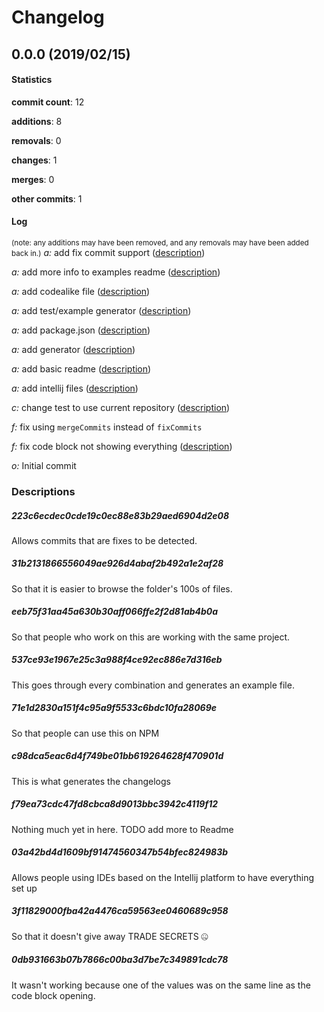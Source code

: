 # Changelog
## 0.0.0 (2019/02/15)
#### Statistics
**commit count**: 12

**additions**: 8

**removals**: 0

**changes**: 1

**merges**: 0

**other commits**: 1

#### Log
<small>(note: any additions may have been removed, and any removals may have been added back in.)</small>
*a:* add fix commit support ([description](#223c6ecdec0cde19c0ec88e83b29aed6904d2e08-11))

*a:* add more info to examples readme ([description](#31b2131866556049ae926d4abaf2b492a1e2af28-11))

*a:* add codealike file ([description](#eeb75f31aa45a630b30aff066ffe2f2d81ab4b0a-11))

*a:* add test/example generator ([description](#537ce93e1967e25c3a988f4ce92ec886e7d316eb-11))

*a:* add package.json ([description](#71e1d2830a151f4c95a9f5533c6bdc10fa28069e-11))

*a:* add generator ([description](#c98dca5eac6d4f749be01bb619264628f470901d-11))

*a:* add basic readme ([description](#f79ea73cdc47fd8cbca8d9013bbc3942c4119f12-11))

*a:* add intellij files ([description](#03a42bd4d1609bf91474560347b54bfec824983b-11))

*c:* change test to use current repository ([description](#3f11829000fba42a4476ca59563ee0460689c958-11))

*f:* fix using `mergeCommits` instead of `fixCommits`

*f:* fix code block not showing everything ([description](#0db931663b07b7866c00ba3d7be7c349891cdc78-11))

*o:* Initial commit

### Descriptions
##### 223c6ecdec0cde19c0ec88e83b29aed6904d2e08
Allows commits that are fixes to be detected.
##### 31b2131866556049ae926d4abaf2b492a1e2af28
So that it is easier to browse the folder's 100s of files.
##### eeb75f31aa45a630b30aff066ffe2f2d81ab4b0a
So that people who work on this are working with the same project.
##### 537ce93e1967e25c3a988f4ce92ec886e7d316eb
This goes through every combination and generates an example file.
##### 71e1d2830a151f4c95a9f5533c6bdc10fa28069e
So that people can use this on NPM
##### c98dca5eac6d4f749be01bb619264628f470901d
This is what generates the changelogs
##### f79ea73cdc47fd8cbca8d9013bbc3942c4119f12
Nothing much yet in here. TODO add more to Readme
##### 03a42bd4d1609bf91474560347b54bfec824983b
Allows people using IDEs based on the Intellij platform to have everything set up
##### 3f11829000fba42a4476ca59563ee0460689c958
So that it doesn't give away TRADE SECRETS 🤐
##### 0db931663b07b7866c00ba3d7be7c349891cdc78
It wasn't working because one of the values was on the same line as the code block opening.
